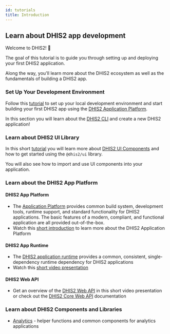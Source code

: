 ```yaml
---
id: tutorials
title: Introduction
---
```


## Learn about DHIS2 app development

Welcome to DHIS2! 🎊

The goal of this tutorial is to guide you through setting up and deploying your first DHIS2 application. 

Along the way, you'll learn more about the DHIS2 ecosystem as well as the fundamentals of building a DHIS2 app.

### Set Up Your Development Environment

Follow this [tutorial](/docs/tutorials/setup-env) to set up your local development environment and start building your first DHIS2 app using the [DHIS2 Application Platform](https://platform.dhis2.nu/#/). 

In this section you will learn about the [DHIS2 CLI](https://cli.dhis2.nu/#/) and create a new DHIS2 application!  

### Learn about DHIS2 UI Library

In this short [tutorial](/docs/tutorials/ui-library) you will learn more about [DHIS2 UI Components](https://ui.dhis2.nu/#/) and how to get started using the `@dhis2/ui` library. 

You will also see how to import and use UI components into your application. 

### Learn about the DHIS2 App Platform 

#### DHIS2 App Platform

* The [Application Platform](https://platform.dhis2.nu/#/getting-started) provides common build system, development tools, runtime support, and standard functionality for DHIS2 applications. The basic features of a modern, compliant, and functional application are all provided out-of-the-box. 
* Watch this [short introduction](https://youtu.be/_lSrvFVvdRs?list=PLo6Seh-066RynhjhnJNUITOZykA7397We&t=249) to learn more about the DHIS2 Application Platform 

#### DHIS2 App Runtime
* The [DHIS2 application runtime](https://runtime.dhis2.nu/#/) provides a common, consistent, single-dependency runtime dependency for DHIS2 applications
* Watch this [short video presentation](https://youtu.be/drLUFP93mFk?list=PLo6Seh-066RynhjhnJNUITOZykA7397We&t=133) 

#### DHIS2 Web API 
* Get an overview of the [DHIS2 Web API](https://youtu.be/_1bkoE-UKy0) in this short video presentation or check out the [DHIS2 Core Web API](https://docs.dhis2.org/en/develop/using-the-api/dhis-core-version-master/introduction.html) documentation 


### Learn about DHIS2 Components and Libraries 
  
* [Analytics](https://github.com/dhis2/analytics) - helper functions and common components for analytics applications


